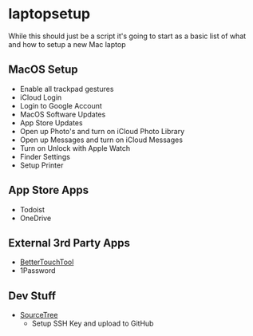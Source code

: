 # laptopsetup

While this should just be a script it's going to start as a basic list of what and how to setup a new Mac laptop

## MacOS Setup

* Enable all trackpad gestures
* iCloud Login
* Login to Google Account
* MacOS Software Updates
* App Store Updates
* Open up Photo's and turn on iCloud Photo Library
* Open up Messages and turn on iCloud Messages
* Turn on Unlock with Apple Watch
* Finder Settings
* Setup Printer

## App Store Apps

* Todoist
* OneDrive

## External 3rd Party Apps

* [BetterTouchTool](https://bettertouchtool.com)
* 1Password

## Dev Stuff

* [SourceTree](https://www.sourcetreeapp.com)
   * Setup SSH Key and upload to GitHub
